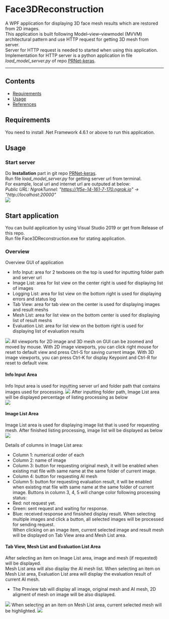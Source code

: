# Face3DReconstruction
A WPF application for displaying 3D face mesh results which are restored from 2D images.  
This application is built following Model–view–viewmodel (MVVM) architectural pattern and use HTTP request for getting 3D mesh from server.  
Server for HTTP request is needed to started when using this application.  
Implementation for HTTP server is a python application in file *load_model_server.py* of repo [PRNet-keras](https://github.com/kameo4189/PRNet-keras).  

****

## Contents

* [Requirements](#Requirements)
* [Usage](#Usage)
* [References](#References)

## Requirements
You need to install .Net Framework 4.6.1 or above to run this application.

## Usage

### Start server
Do **Installation** part in git repo [PRNet-keras](https://github.com/kameo4189/PRNet-keras).  
Run file *load_model_server.py* for getting server url from terminal.  
For example, local url and internet url are outputed at below:  
  *Public URL: NgrokTunnel: "https://1f5e-14-161-7-170.ngrok.io" -> "http://localhost:20000"*    
<img src="https://github.com/kameo4189/PRNet-keras/blob/main/evaluation_result/run_server.PNG">

## Start application
You can build application by using Visual Studio 2019 or get from Release of this repo.  
Run file Face3DReconstruction.exe for stating application.  

### Overview
Overview GUI of application  
* Info Input: area for 2 texboxes on the top is used for inputting folder path and server url
* Image List: area for list view on the center right is used for displaying list of images
* Logging List: area for list view on the bottom right is used for displaying errors and status log
* Tab View: area for tab view on the center is used for displaying images and result meshs
* Mesh List: area for list view on the bottom center is used for displaying list of result meshs
* Evaluation List: area for list view on the bottom right is used for displaying list of evaluation results
<img src="Usage/GUI.PNG">  
All viewports for 2D image and 3D mesh on GUI can be zoomed and moved by mouse.  
With 2D image viewports, you can click right mouse for reset to default view and press Ctrl-S for saving current image.
With 3D image viewports, you can press Ctrl-K for display Keypoint and Ctrl-R for reset to default view.  

#### Info Input Area
Info Input area is used for inputting server url and folder path that contains images used for processing.
<img src="Usage/InfoInput.png">
After inputting folder path, Image List area will be displayed percentage of listing processing as below  
<img src="Usage/ImageListProcessing.png">

#### Image List Area
Image List area is used for displaying image list that is used for requesting mesh.
After finished listing processing, image list will be displayed as below  
<img src="Usage/ImageListProcessed.png">

Details of columns in Image List area:
* Column 1: numerical order of each
* Column 2: name of image
* Column 3: button for requesting original mesh, it will be enabled when existing mat file with same name at the same folder of current image.
* Column 4: button for requesting AI mesh
* Column 5: button for requesting evaluation result, it will be enabled when existing mat file with same name at the same folder of current image.
Buttons in column 3, 4, 5 will change color following processing status:
* Red: not request yet.
* Green: sent request and waiting for response.
* Blue: received response and finsished display result.
When selecting multiple images and click a button, all selected images will be processed for sending request.  
When clicking on an image item, current selected image and result mesh will be displayed on Tab View area and Mesh List area.

#### Tab View, Mesh List and Evaluation List Area
After selecting an item on Image List area, image and mesh (if requested) will be displayed.  
Mesh List area will also display the AI mesh list. When selecting an item on Mesh List area, Evaluation List area will display the evaluation result of current AI mesh.  
* The Preview tab will display all image, original mesh and AI mesh, 2D aligment of mesh on image will be also displayed.  
<img src="Usage/TabViewPreview.png">
When selecting an an item on Mesh List area, current selected mesh will be highlighted.  
<img src="Usage/TabViewPreviewSelectMesh.png">
